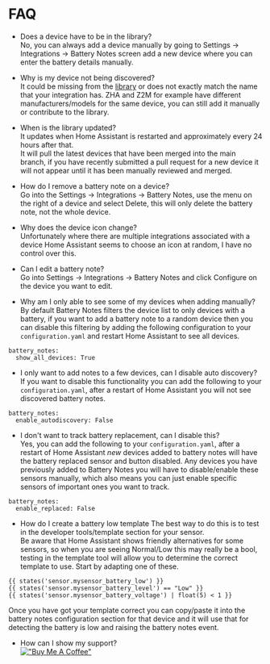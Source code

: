# FAQ

* Does a device have to be in the library?  
No, you can always add a device manually by going to Settings -> Integrations -> Battery Notes screen add a new device where you can enter the battery details manually.

* Why is my device not being discovered?  
It could be missing from the [library](https://github.com/andrew-codechimp/HA-Battery-Notes/blob/main/library.md) or does not exactly match the name that your integration has.  ZHA and Z2M for example have different manufacturers/models for the same device, you can still add it manually or contribute to the library.

* When is the library updated?  
It updates when Home Assistant is restarted and approximately every 24 hours after that.  
It will pull the latest devices that have been merged into the main branch, if you have recently submitted a pull request for a new device it will not appear until it has been manually reviewed and merged.

* How do I remove a battery note on a device?  
Go into the Settings -> Integrations -> Battery Notes, use the menu on the right of a device and select Delete, this will only delete the battery note, not the whole device.

* Why does the device icon change?  
Unfortunately where there are multiple integrations associated with a device Home Assistant seems to choose an icon at random, I have no control over this.

* Can I edit a battery note?  
Go into Settings -> Integrations -> Battery Notes and click Configure on the device you want to edit.

* Why am I only able to see some of my devices when adding manually?  
By default Battery Notes filters the device list to only devices with a battery, if you want to add a battery note to a random device then you can disable this filtering by adding the following configuration to your `configuration.yaml` and restart Home Assistant to see all devices.
```
battery_notes:
  show_all_devices: True
```

* I only want to add notes to a few devices, can I disable auto discovery?  
If you want to disable this functionality you can add the following to your `configuration.yaml`, after a restart of Home Assistant you will not see discovered battery notes.
```
battery_notes:
  enable_autodiscovery: False
```

* I don't want to track battery replacement, can I disable this?  
Yes, you can add the following to your `configuration.yaml`, after a restart of Home Assistant *new* devices added to battery notes will have the battery replaced sensor and button disabled.  Any devices you have previously added to Battery Notes you will have to disable/enable these sensors manually, which also means you can just enable specific sensors of important ones you want to track.
```
battery_notes:
  enable_replaced: False
```

* How do I create a battery low template
The best way to do this is to test in the developer tools/template section for your sensor.  
Be aware that Home Assistant shows friendly alternatives for some sensors, so when you are seeing Normal/Low this may really be a bool, testing in the template tool will allow you to determine the correct template to use.  Start by adapting one of these.  
```
{{ states('sensor.mysensor_battery_low') }}
{{ states('sensor.mysensor_battery_level') == "Low" }}
{{ states('sensor.mysensor_battery_voltage') | float(5) < 1 }}
```
Once you have got your template correct you can copy/paste it into the battery notes configuration section for that device and it will use that for detecting the battery is low and raising the battery notes event.

* How can I show my support?  
[!["Buy Me A Coffee"](https://www.buymeacoffee.com/assets/img/custom_images/yellow_img.png)](https://www.buymeacoffee.com/codechimp)
